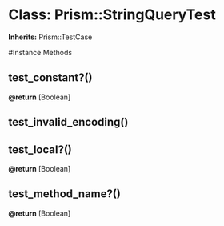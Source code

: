 # Class: Prism::StringQueryTest
**Inherits:** Prism::TestCase
    




#Instance Methods
## test_constant?() [](#method-i-test_constant?)

**@return** [Boolean] 

## test_invalid_encoding() [](#method-i-test_invalid_encoding)

## test_local?() [](#method-i-test_local?)

**@return** [Boolean] 

## test_method_name?() [](#method-i-test_method_name?)

**@return** [Boolean] 

